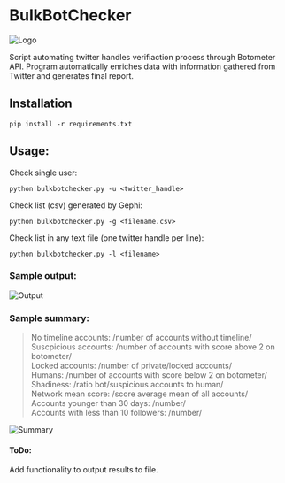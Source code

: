 # BulkBotChecker 
![Logo](https://i.ibb.co/25dMcTQ/what-is-bot-traffic-cover-dcfd8e825fc46554db1393c5efb749b1-removebg-preview-1-removebg-preview.png)

Script automating twitter handles verifiaction process through Botometer API. Program automatically enriches data with information gathered from Twitter and generates final report. 

## Installation

`pip install -r requirements.txt`

## Usage:

Check single user:

`python bulkbotchecker.py -u <twitter_handle>`

Check list (csv) generated by Gephi:

`python bulkbotchecker.py -g <filename.csv>`
  
Check list in any text file (one twitter handle per line):

`python bulkbotchecker.py -l <filename>`

### Sample output:

![Output](https://i.ibb.co/c8Ksr1x/output.png)

### Sample summary:

> No timeline accounts: /number of accounts without timeline/  
> Suscpicious accounts: /number of accounts with score above 2 on botometer/  
> Locked accounts: /number of private/locked accounts/  
> Humans: /number of accounts with score below 2 on botometer/  
> Shadiness: /ratio bot/suspicious accounts to human/  
> Network mean score: /score average mean of all accounts/   
> Accounts younger than 30 days: /number/  
> Accounts with less than 10 followers: /number/ 

![Summary](https://i.ibb.co/VLC1k1f/cmd-klm-UIGy6f-K.png)

#### ToDo:

Add functionality to output results to file. 
